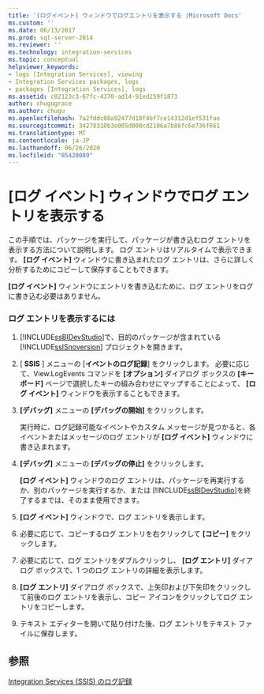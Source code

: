 ```yaml
---
title: '[ログイベント] ウィンドウでログエントリを表示する |Microsoft Docs'
ms.custom: ''
ms.date: 06/13/2017
ms.prod: sql-server-2014
ms.reviewer: ''
ms.technology: integration-services
ms.topic: conceptual
helpviewer_keywords:
- logs [Integration Services], viewing
- Integration Services packages, logs
- packages [Integration Services], logs
ms.assetid: c02123c3-67fc-4370-ad14-91ed259f1873
author: chugugrace
ms.author: chugu
ms.openlocfilehash: 7a2fddc08a92477d18f4bf7ce14312d1ef531fae
ms.sourcegitcommit: 34278310b3e005d008cd2106a7b86fc6e736f661
ms.translationtype: MT
ms.contentlocale: ja-JP
ms.lasthandoff: 06/26/2020
ms.locfileid: "85420089"
---
```

# <a name="view-log-entries-in-the-log-events-window"></a>[ログ イベント] ウィンドウでログ エントリを表示する
  この手順では、パッケージを実行して、パッケージが書き込むログ エントリを表示する方法について説明します。 ログ エントリはリアルタイムで表示できます。 **[ログ イベント]** ウィンドウに書き込まれたログ エントリは、さらに詳しく分析するためにコピーして保存することもできます。  
  
 **[ログ イベント]** ウィンドウにエントリを書き込むために、ログ エントリをログに書き込む必要はありません。  
  
### <a name="to-view-log-entries"></a>ログ エントリを表示するには  
  
1.  [!INCLUDE[ssBIDevStudio](../includes/ssbidevstudio-md.md)]で、目的のパッケージが含まれている [!INCLUDE[ssISnoversion](../includes/ssisnoversion-md.md)] プロジェクトを開きます。  
  
2.  [ **SSIS** ] メニューの [**イベントのログ記録**] をクリックします。 必要に応じて、View.LogEvents コマンドを **[オプション]** ダイアログ ボックスの **[キーボード]** ページで選択したキーの組み合わせにマップすることによって、 **[ログ イベント]** ウィンドウを表示することもできます。  
  
3.  **[デバッグ]** メニューの **[デバッグの開始]** をクリックします。  
  
     実行時に、ログ記録可能なイベントやカスタム メッセージが見つかると、各イベントまたはメッセージのログ エントリが **[ログ イベント]** ウィンドウに書き込まれます。  
  
4.  **[デバッグ]** メニューの **[デバッグの停止]** をクリックします。  
  
     **[ログ イベント]** ウィンドウのログ エントリは、パッケージを再実行するか、別のパッケージを実行するか、または [!INCLUDE[ssBIDevStudio](../includes/ssbidevstudio-md.md)]を終了するまでは、そのまま使用できます。  
  
5.  **[ログ イベント]** ウィンドウで、ログ エントリを表示します。  
  
6.  必要に応じて、コピーするログ エントリを右クリックして **[コピー]** をクリックします。  
  
7.  必要に応じて、ログ エントリをダブルクリックし、 **[ログ エントリ]** ダイアログ ボックスで、1 つのログ エントリの詳細を表示します。  
  
8.  **[ログ エントリ]** ダイアログ ボックスで、上矢印および下矢印をクリックして前後のログ エントリを表示し、コピー アイコンをクリックしてログ エントリをコピーします。  
  
9. テキスト エディターを開いて貼り付けた後、ログ エントリをテキスト ファイルに保存します。  
  
## <a name="see-also"></a>参照  
 [Integration Services &#40;SSIS&#41; のログ記録](performance/integration-services-ssis-logging.md)  
  
  
